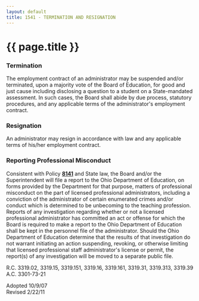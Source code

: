 ```yaml
---
layout: default
title: 1541 - TERMINATION AND RESIGNATION
---
```


{{ page.title }}
================

### Termination

The employment contract of an administrator may be suspended and/or
terminated, upon a majority vote of the Board of Education, for good and
just cause including disclosing a question to a student on a
State-mandated assessment. In such cases, the Board shall abide by due
process, statutory procedures, and any applicable terms of the
administrator's employment contract.

### Resignation

An administrator may resign in accordance with law and any applicable
terms of his/her employment contract.

### Reporting Professional Misconduct

Consistent with Policy [**8141**](po8141.html) and State law, the Board
and/or the Superintendent will file a report to the Ohio Department of
Education, on forms provided by the Department for that purpose, matters
of professional misconduct on the part of licensed professional
administrators, including a conviction of the administrator of certain
enumerated crimes and/or conduct which is determined to be unbecoming to
the teaching profession. Reports of any investigation regarding whether
or not a licensed professional administrator has committed an act or
offense for which the Board is required to make a report to the Ohio
Department of Education shall be kept in the personnel file of the
administrator. Should the Ohio Department of Education determine that
the results of that investigation do not warrant initiating an action
suspending, revoking, or otherwise limiting that licensed professional
staff administrator's license or permit, the report(s) of any
investigation will be moved to a separate public file.

R.C. 3319.02, 3319.15, 3319.151, 3319.16, 3319.161, 3319.31, 3319.313,
3319.39\
 A.C. 3301-73-21

Adopted 10/9/07\
 Revised 2/22/11
